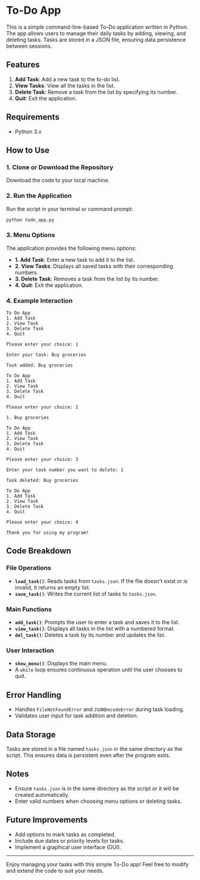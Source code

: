 # To-Do App

This is a simple command-line-based To-Do application written in Python. The app allows users to manage their daily tasks by adding, viewing, and deleting tasks. Tasks are stored in a JSON file, ensuring data persistence between sessions.

## Features

1. **Add Task**: Add a new task to the to-do list.
2. **View Tasks**: View all the tasks in the list.
3. **Delete Task**: Remove a task from the list by specifying its number.
4. **Quit**: Exit the application.

## Requirements

- Python 3.x

## How to Use

### 1. Clone or Download the Repository

Download the code to your local machine.

### 2. Run the Application

Run the script in your terminal or command prompt:

```bash
python todo_app.py
```

### 3. Menu Options

The application provides the following menu options:

- **1. Add Task**: Enter a new task to add it to the list.
- **2. View Tasks**: Displays all saved tasks with their corresponding numbers.
- **3. Delete Task**: Removes a task from the list by its number.
- **4. Quit**: Exit the application.

### 4. Example Interaction

```plaintext
To Do App
1. Add Task
2. View Task
3. Delete Task
4. Quit

Please enter your choice: 1

Enter your task: Buy groceries

Task added: Buy groceries

To Do App
1. Add Task
2. View Task
3. Delete Task
4. Quit

Please enter your choice: 2

1. Buy groceries

To Do App
1. Add Task
2. View Task
3. Delete Task
4. Quit

Please enter your choice: 3

Enter your task number you want to delete: 1

Task deleted: Buy groceries

To Do App
1. Add Task
2. View Task
3. Delete Task
4. Quit

Please enter your choice: 4

Thank you for using my program!
```

## Code Breakdown

### File Operations

- **`load_task()`**: Reads tasks from `tasks.json`. If the file doesn't exist or is invalid, it returns an empty list.
- **`save_task()`**: Writes the current list of tasks to `tasks.json`.

### Main Functions

- **`add_task()`**: Prompts the user to enter a task and saves it to the list.
- **`view_task()`**: Displays all tasks in the list with a numbered format.
- **`del_task()`**: Deletes a task by its number and updates the list.

### User Interaction

- **`show_menu()`**: Displays the main menu.
- A `while` loop ensures continuous operation until the user chooses to quit.

## Error Handling

- Handles `FileNotFoundError` and `JSONDecodeError` during task loading.
- Validates user input for task addition and deletion.

## Data Storage

Tasks are stored in a file named `tasks.json` in the same directory as the script. This ensures data is persistent even after the program exits.

## Notes

- Ensure `tasks.json` is in the same directory as the script or it will be created automatically.
- Enter valid numbers when choosing menu options or deleting tasks.

## Future Improvements

- Add options to mark tasks as completed.
- Include due dates or priority levels for tasks.
- Implement a graphical user interface (GUI).

---

Enjoy managing your tasks with this simple To-Do app! Feel free to modify and extend the code to suit your needs.
